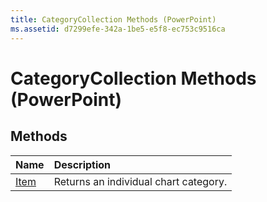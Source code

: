 ```yaml
---
title: CategoryCollection Methods (PowerPoint)
ms.assetid: d7299efe-342a-1be5-e5f8-ec753c9516ca
---
```



# CategoryCollection Methods (PowerPoint)

## Methods



|**Name**|**Description**|
|:-----|:-----|
|[Item](categorycollection-item-method-powerpoint.md)|Returns an individual chart category.|

